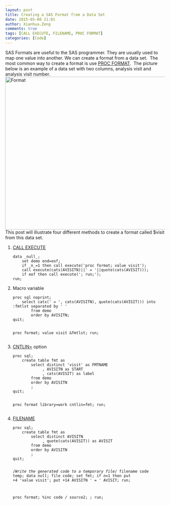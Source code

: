 ```yaml
---
layout: post
title: Creating a SAS Format from a Data Set
date: 2015-05-08 21:01
author: Xianhua.Zeng
comments: true
tags: [CALL EXECUTE, FILENAME, PROC FORMAT]
categories: [Code]
---
```

SAS Formats are useful to the SAS programmer. They are usually used to map one value into another. We can create a format from a data set.  The most common way to create a format is use <a href="http://support.sas.com/documentation/cdl/en/proc/61895/HTML/default/viewer.htm#a000063536.htm" target="_blank"><span style="text-decoration: underline;">PROC FORMAT</span></a>.  The picture below is an example of a data set with two columns, analysis visit and analysis visit number. <!--more-->
<a href="http://www.xianhuazeng.com/en/wp-content/uploads/2015/05/Format.jpg"><img class="aligncenter size-full wp-image-136" src="http://www.xianhuazeng.com/en/wp-content/uploads/2015/05/Format.jpg" alt="Format" width="506" height="483" /></a> This post will illustrate four different methods to create a format called $visit from this data set.
<ol>
 	<li><a href="http://support.sas.com/documentation/cdl/en/mcrolref/67912/HTML/default/viewer.htm#n1q1527d51eivsn1ob5hnz0yd1hx.htm" target="_blank"><span style="text-decoration: underline;">CALL EXECUTE</span></a>
<pre><code>data _null_;
    set demo end=eof;
    if _n_=1 then call execute('proc format; value visit');
    call execute(cats(AVISITN)||' = '||quote(cats(AVISIT)));
    if eof then call execute('; run;');
run;
</code></pre>
</li>
 	<li>Macro variable
<pre><code>proc sql noprint;
    select catx(' = ', cats(AVISITN), quote(cats(AVISIT))) into :fmtlst separated by ' '
        from demo
        order by AVISITN;
quit;

proc format;
    value visit
    &amp;fmtlst;
run;
</code></pre>
</li>
 	<li><a href="http://support.sas.com/documentation/cdl/en/proc/65145/HTML/default/viewer.htm#n1e19y6lrektafn1kj6nbvhus59w.htm" target="_blank"><span style="text-decoration: underline;">CNTLIN=</span></a> option
<pre><code>proc sql;
    create table fmt as
        select distinct 'visit' as FMTNAME
             , AVISITN as START
             , cats(AVISIT) as label
        from demo
        order by AVISITN
        ;
quit;

proc format library=work cntlin=fmt;
run;
</code></pre>
</li>
 	<li><a href="https://support.sas.com/documentation/cdl/en/lestmtsref/63323/HTML/default/p05r9vhhqbhfzun1qo9mw64s4700.htm" target="_blank"><span style="text-decoration: underline;">FILENAME</span></a>
<pre><code>proc sql;
    create table fmt as
        select distinct AVISITN
             , quote(cats(AVISIT)) as AVISIT
        from demo
        order by AVISITN
        ;
quit;

/*Write the generated code to a temporary file*/
filename code temp;
data _null_;
    file code;
    set fmt;
    if _n_=1 then put +4 'value visit';
    put +14 AVISITN ' = ' AVISIT;
run;

proc format;
    %inc code / source2;
    ;
run;
</code></pre>
</li>
</ol>
